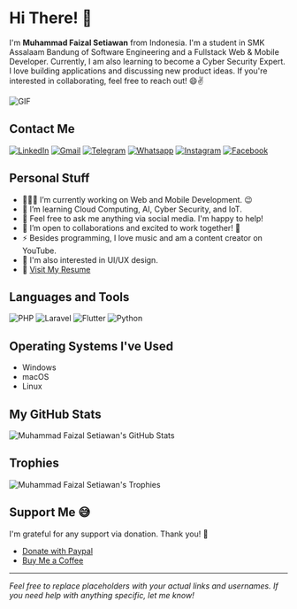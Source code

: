 # Hi There! 👋

I'm **Muhammad Faizal Setiawan** from Indonesia. I'm a student in SMK Assalaam Bandung of Software Engineering and a Fullstack Web & Mobile Developer. Currently, I am also learning to become a Cyber Security Expert. I love building applications and discussing new product ideas. If you're interested in collaborating, feel free to reach out! 😄✌️

![GIF](https://camo.githubusercontent.com/d26893d99fe76f99fcf7d36e586ad8a0133c131fd4b101fe56494105b4238549/68747470733a2f2f6d656469612e67697068792e636f6d2f6d656469612f645765734263544c61766b5a754733354d492f67697068792e676966)

## Contact Me

[![LinkedIn](https://img.shields.io/badge/LinkedIn-%230A66C2?style=flat&logo=linkedin&logoColor=white)](https://www.linkedin.com/in/your-linkedin)
[![Gmail](https://img.shields.io/badge/Gmail-%23D44638?style=flat&logo=gmail&logoColor=white)](mailto:your-email@gmail.com)
[![Telegram](https://img.shields.io/badge/Telegram-%23143485?style=flat&logo=telegram&logoColor=white)](https://t.me/your-telegram)
[![Whatsapp](https://img.shields.io/badge/Whatsapp-%2393D34B?style=flat&logo=whatsapp&logoColor=white)](https://wa.me/your-whatsapp)
[![Instagram](https://img.shields.io/badge/Instagram-%23E4405F?style=flat&logo=instagram&logoColor=white)](https://www.instagram.com/your-instagram)
[![Facebook](https://img.shields.io/badge/Facebook-%231877F2?style=flat&logo=facebook&logoColor=white)](https://www.facebook.com/your-facebook)

## Personal Stuff

- 👨🏽‍💻 I’m currently working on Web and Mobile Development. 😉
- 🌱 I’m learning Cloud Computing, AI, Cyber Security, and IoT.
- 💬 Feel free to ask me anything via social media. I'm happy to help!
- 👯 I’m open to collaborations and excited to work together! 🤝
- ⚡️ Besides programming, I love music and am a content creator on YouTube.
- 🤔 I'm also interested in UI/UX design.
- 📝 [Visit My Resume](link-to-your-resume)

## Languages and Tools

![PHP](https://img.shields.io/badge/-PHP-blue?logo=php&logoColor=white)
![Laravel](https://img.shields.io/badge/-Laravel-red?logo=laravel&logoColor=white)
![Flutter](https://img.shields.io/badge/-Flutter-blue?logo=flutter&logoColor=white)
![Python](https://img.shields.io/badge/-Python-blue?logo=python&logoColor=white)

## Operating Systems I've Used

- Windows
- macOS
- Linux

## My GitHub Stats

![Muhammad Faizal Setiawan's GitHub Stats](https://github-readme-stats.vercel.app/api?username=your-github-username&show_icons=true&hide_title=true&count_private=true&hide=prs&theme=radical)

## Trophies

![Muhammad Faizal Setiawan's Trophies](https://github-profile-trophy.vercel.app/?username=your-github-username)

## Support Me 😅

I'm grateful for any support via donation. Thank you! 💖

- [Donate with Paypal](https://paypal.me/your-paypal)
- [Buy Me a Coffee](https://www.buymeacoffee.com/your-coffee)

---

*Feel free to replace placeholders with your actual links and usernames. If you need help with anything specific, let me know!*

